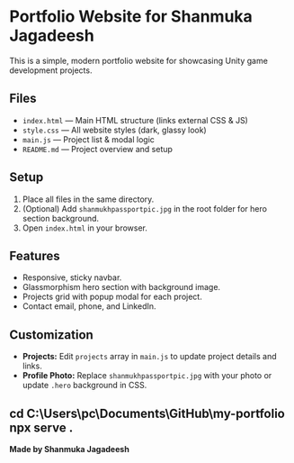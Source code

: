 # Portfolio Website for Shanmuka Jagadeesh

This is a simple, modern portfolio website for showcasing Unity game development projects.

## Files

- `index.html` — Main HTML structure (links external CSS & JS)
- `style.css` — All website styles (dark, glassy look)
- `main.js` — Project list & modal logic
- `README.md` — Project overview and setup

## Setup

1. Place all files in the same directory.
2. (Optional) Add `shanmukhpassportpic.jpg` in the root folder for hero section background.
3. Open `index.html` in your browser.

## Features

- Responsive, sticky navbar.
- Glassmorphism hero section with background image.
- Projects grid with popup modal for each project.
- Contact email, phone, and LinkedIn.

## Customization

- **Projects:** Edit `projects` array in `main.js` to update project details and links.
- **Profile Photo:** Replace `shanmukhpassportpic.jpg` with your photo or update `.hero` background in CSS.


cd C:\Users\pc\Documents\GitHub\my-portfolio
npx serve .
---

**Made by Shanmuka Jagadeesh**
